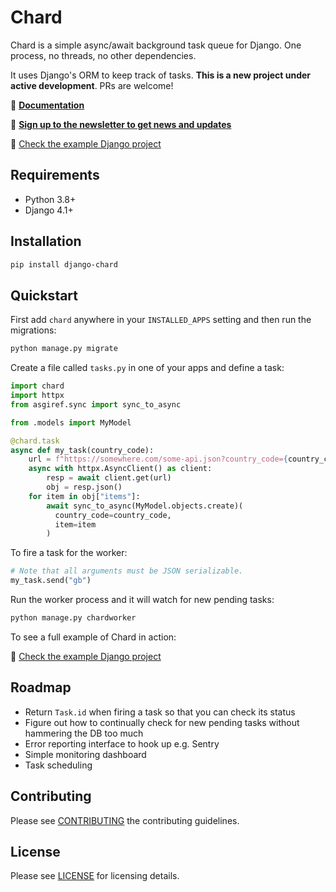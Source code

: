 # Chard

Chard is a simple async/await background task queue for Django. One process,
no threads, no other dependencies.

It uses Django's ORM to keep track of tasks. **This is a new project under active development**.
PRs are welcome!

📖 [**Documentation**](https://chard.readthedocs.io/en/latest/)

📨 [**Sign up to the newsletter to get news and updates**](https://mailchi.mp/3b66d5565783/chard-newsletter)

🔗 [Check the example Django project](https://github.com/drpancake/chard-django-example)

## Requirements

- Python 3.8+
- Django 4.1+

## Installation

```sh
pip install django-chard
```

## Quickstart

First add `chard` anywhere in your `INSTALLED_APPS` setting and then run
the migrations:

```sh
python manage.py migrate
```

Create a file called `tasks.py` in one of your apps and define a task:

```python
import chard
import httpx
from asgiref.sync import sync_to_async

from .models import MyModel

@chard.task
async def my_task(country_code):
    url = f"https://somewhere.com/some-api.json?country_code={country_code}"
    async with httpx.AsyncClient() as client:
        resp = await client.get(url)
        obj = resp.json()
    for item in obj["items"]:
        await sync_to_async(MyModel.objects.create)(
          country_code=country_code,
          item=item
        )
```

To fire a task for the worker:

```python
# Note that all arguments must be JSON serializable.
my_task.send("gb")
```

Run the worker process and it will watch for new pending tasks:

```sh
python manage.py chardworker
```

To see a full example of Chard in action:

🔗 [Check the example Django project](https://github.com/drpancake/chard-django-example)

## Roadmap

- Return `Task.id` when firing a task so that you can check its status
- Figure out how to continually check for new pending tasks without hammering the DB too much
- Error reporting interface to hook up e.g. Sentry
- Simple monitoring dashboard
- Task scheduling

## Contributing

Please see [CONTRIBUTING](CONTRIBUTING.md) the contributing guidelines.

## License

Please see [LICENSE](LICENSE) for licensing details.
